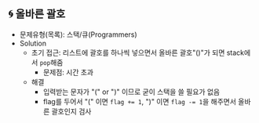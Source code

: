 ## 🌀 올바른 괄호

- 문제유형(목록): 스택/큐(Programmers)
- Solution
  - 초기 접근: 리스트에 괄호를 하나씩 넣으면서 올바른 괄호"()"가 되면 stack에서 `pop`해줌
    - 문제점: 시간 초과
  - 해결
    - 입력받는 문자가 "(" or ")" 이므로 굳이 스택을 쓸 필요가 없음
    - flag를 두어서 "(" 이면 `flag += 1`, ")" 이면 `flag -= 1`을 해주면서 올바른 괄호인지 검사
